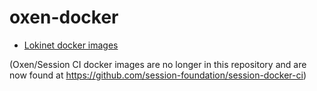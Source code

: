 # oxen-docker

* [Lokinet docker images](lokinet)

(Oxen/Session CI docker images are no longer in this repository and are now found at https://github.com/session-foundation/session-docker-ci)
